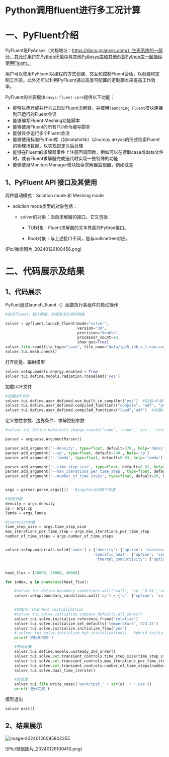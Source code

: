 # Python调用fluent进行多工况计算







# 一、PyFluent介绍

PyFluent是PyAnsys（文档地址：https://docs.pyansys.com/）生态系统的一部分，其允许用户在Python环境中与其他PyAnsys库和其他外部Python库一起操纵使用Fluent。

用户可以使用PyFluent以编程的方式创建、交互和控制Fluent会话，以创建和定制工作区。此外还可以利用PyFluent通过高度可配置的定制脚本来提高工作效率。

PyFluent的主要模块`ansys-fluent-core`提供以下功能：

- 能够以串行或并行方式启动Fluent求解器，并使用`launching Fluent`模块连接到已运行的Fluent会话
- 能够编写Fluent Meshing功能脚本
- 能够使用Fluent的所有TUI命令编写脚本
- 能够异步运行多个Fluent会话
- 能够使用标准Python库（如matplotlib）以numpy arryas的形式检索Fluent的物理场数据，以实现自定义后处理
- 能够在Fluent的求解器事件上注册回调函数，例如可以在读取case或data文件时，或者Fluent求解器完成迭代时实现一些特殊的功能
- 能够使用MonitorsManager模块检索求解器监视器，例如残差



## 1、PyFluent API 接口及其使用

两种启动模式：Solution mode 和 Meshing mode

- solution mode类型的对象包括：

  - solver的对象：面向求解器的接口。它又包括：

    - TUI对象：Fluent求解器的文本界面的Python接口。

    - Root对象：与上述接口不同，是与outlinetree对应。



(Pic/微信图片_20240126100456.png)

# 二、代码展示及结果

## 1、代码展示

Pyfluet通过launch_fluent（）函数执行各组件的启动操作

```python
#启动fluent，载入网格，检查有无负体积网格

solver = pyfluent.launch_fluent(mode="solver",
                                version="3d",
                                precision="double",
                                processor_count=10,
                                show_gui=True)
solver.file.read(file_type="case", file_name="data/tps5_id6_x_t-new.cas")
solver.tui.mesh.check()
```

打开能量、辐射模型

```python
solver.setup.models.energy.enabled = True
solver.tui.define.models.radiation.rosseland('yes')
```

加载UDF文件

```python
#加载UDF文件
solver.tui.define.user_defined.use_built_in_compiler("yes")  #启用udf编译器
solver.tui.define.user_defined.compiled_functions("compile", "udf", "yes", "y", "radiation.c")  #编译udf源文件radiation.c
solver.tui.define.user_defined.compiled_functions("load","udf")  #加载udf
```

定义物性参数、边界条件、求解控制参数

```python
#solver.tui.define.materials.change_create('nano', 'nano', 'yes', 'constant', '370.', 'yes', 'constant', '700.', 'yes', 'constant', '0.03' )

parser = argparse.ArgumentParser()

parser.add_argument('--density', type=float, default=370., help='density')
parser.add_argument('--cp', type=float, default=700., help='cp')
parser.add_argument('--lamda', type=float, default=0.03, help='lamda')

parser.add_argument('--time_step_size', type=float, default=0.01, help='time_step_size')
parser.add_argument('--max_iterations_per_time_step', type=float, default=30, help='max_iterations_per_time_step')
parser.add_argument('--number_of_time_steps', type=float, default=30, help='number_of_time_steps')


args = parser.parse_args([])   #jupyter必须赋个初值

#物性参数
density = args.density
cp = args.cp
lamda = args.lamda

#iteration参数
time_step_size = args.time_step_size
max_iterations_per_time_step = args.max_iterations_per_time_step
number_of_time_steps = args.number_of_time_steps


solver.setup.materials.solid['nano'] = {'density': {'option': 'constant', 'value': density},
                                       'specific_heat': {'option': 'constant', 'value': cp},
                                        'thermal_conductivity': {'option': 'constant', 'value': lamda}}


heat_flux = [20000, 30000, 40000]

for index, q in enumerate(heat_flux):

    #solver.tui.define.boundary_conditions.wall('wall', 'up','0.01','no', '0.','no','yes', 'no', '{0}','no','no', '1' )
    solver.setup.boundary_conditions.wall['up'] = {'q': {'option': 'value', 'value': q}}
    

    #初始化：standard initialization
    #solver.tui.solve.initialize.compute_defaults.all_zones()
    solver.tui.solve.initialize.reference_frame("relative")
    solver.tui.solve.initialize.set_defaults('temperature','273.15')
    solver.tui.solve.initialize.initialize_flow('yes')  
    # solver.tui.solve.initialize.hyb_initialization()   hybrid initialization
    print('初始化结束')

    #开始计算
    solver.tui.define.models.unsteady_2nd_order()
    solver.tui.solve.set.transient_controls.time_step_size(time_step_size)
    solver.tui.solve.set.transient_controls.max_iterations_per_time_step(max_iterations_per_time_step)
    solver.tui.solve.set.transient_controls.number_of_time_steps(number_of_time_steps)
    solver.tui.solve.dual_time_iterate()

    #后处理
    solver.tui.file.write_case(('work/tps5_' + str(q)  + '.cas'))
    print('迭代完成')
```

模型退出

```python
solver.exit()
```

## 2、结果展示

![image-20240126095802355](C:\Users\zt\AppData\Roaming\Typora\typora-user-images\image-20240126095802355.png)

![Pic/微信图片_20240126100410.png)

